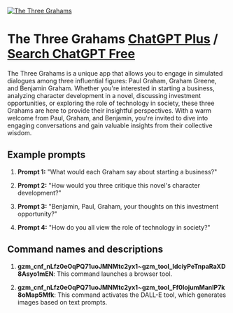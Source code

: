 
[![The Three Grahams](https://files.oaiusercontent.com/file-eec8P5MHbc4SyAsi33sv0UH0?se=2123-10-18T17%3A01%3A06Z&sp=r&sv=2021-08-06&sr=b&rscc=max-age%3D31536000%2C%20immutable&rscd=attachment%3B%20filename%3D49d98df3-41b5-44e1-8fda-966146cbb7e4.png&sig=MSNM3mboNJ8d78Ol/yl7YX0U5ZCVHefDDWyhHjs6igk%3D)](https://chat.openai.com/g/g-3AxI2XNaI-the-three-grahams)

# The Three Grahams [ChatGPT Plus](https://chat.openai.com/g/g-3AxI2XNaI-the-three-grahams) / [Search ChatGPT Free](https://gptcall.net/index.html#/?search=The%20Three%20Grahams)

The Three Grahams is a unique app that allows you to engage in simulated dialogues among three influential figures: Paul Graham, Graham Greene, and Benjamin Graham. Whether you're interested in starting a business, analyzing character development in a novel, discussing investment opportunities, or exploring the role of technology in society, these three Grahams are here to provide their insightful perspectives. With a warm welcome from Paul, Graham, and Benjamin, you're invited to dive into engaging conversations and gain valuable insights from their collective wisdom.

## Example prompts

1. **Prompt 1:** "What would each Graham say about starting a business?"

2. **Prompt 2:** "How would you three critique this novel's character development?"

3. **Prompt 3:** "Benjamin, Paul, Graham, your thoughts on this investment opportunity?"

4. **Prompt 4:** "How do you all view the role of technology in society?"

## Command names and descriptions

1. **gzm_cnf_nLfz0eOqPQ71uoJMNMtc2yx1~gzm_tool_IdciyPeTnpaRaXD8Asyo1mEN**: This command launches a browser tool.

2. **gzm_cnf_nLfz0eOqPQ71uoJMNMtc2yx1~gzm_tool_Ff0lojumManlP7k8oMap5Mfk**: This command activates the DALL-E tool, which generates images based on text prompts.



